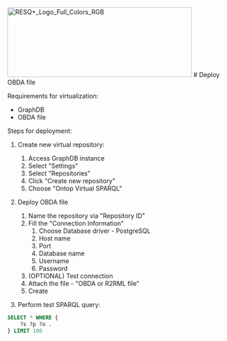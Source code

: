 

<img width="417" height="158" alt="RESQ+_Logo_Full_Colors_RGB" src="https://github.com/user-attachments/assets/1d3f662d-931a-4941-8e45-4519f1d9d492" />
# Deploy OBDA file

Requirements for virtualization:

- GraphDB
- OBDA file

Steps for deployment:
1. Create new virtual repository:
    1. Access GraphDB instance
    2. Select "Settings"
    3. Select "Repositories"
    4. Click "Create new repository"
    5. Choose "Ontop Virtual SPARQL"

2. Deploy OBDA file
    1. Name the repository via "Repository ID"
    2. Fill the "Connection Information"
        1. Choose Database driver - PostgreSQL
        2. Host name
        3. Port 
        4. Database name
        5. Username
        6. Password
    3. (OPTIONAL) Test connection
    4. Attach the file - "OBDA or R2RML file"
    5. Create

3. Perform test SPARQL query:

```sql
SELECT * WHERE {
    ?s ?p ?o .
} LIMIT 100
```
